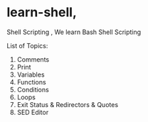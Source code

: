 # learn-shell,

Shell Scripting , We learn Bash Shell Scripting

List of Topics:	

 1. Comments
 2. Print
 3. Variables
 4. Functions
 5. Conditions
 6. Loops
 7. Exit Status & Redirectors & Quotes
 8. SED Editor 


